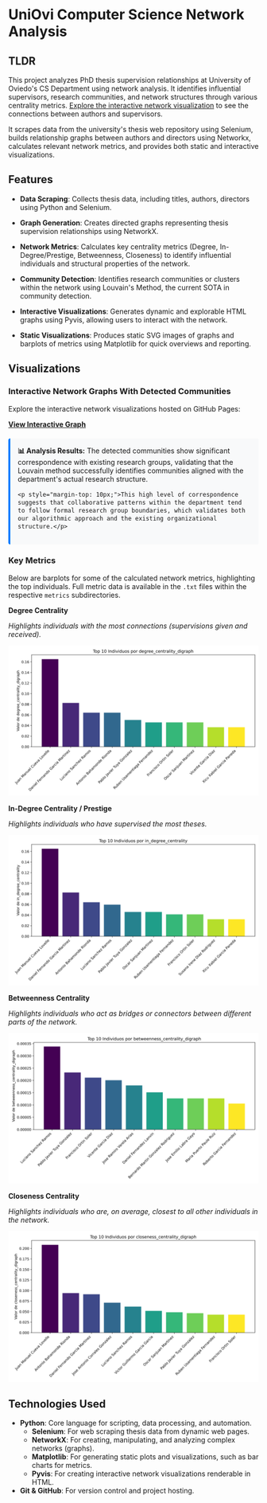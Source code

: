 # UniOvi Computer Science Network Analysis

## TLDR

This project analyzes PhD thesis supervision relationships at University of Oviedo's CS
Department using network analysis. It identifies influential supervisors, research
communities, and network structures through various centrality metrics.
[Explore the interactive network visualization](https://pablomsales.github.io/uniovi-cs-network/)
to see the connections between authors and supervisors.

It scrapes data from the university's thesis web repository using Selenium, builds
relationship graphs between authors and directors using Networkx, calculates relevant
network metrics, and provides both static and interactive visualizations.

## Features

*   **Data Scraping**: Collects thesis data, including titles, authors, directors
                        using Python and Selenium.

*   **Graph Generation**: Creates directed graphs representing thesis supervision
                        relationships using NetworkX.

*   **Network Metrics**: Calculates key centrality metrics (Degree, In-Degree/Prestige,
                        Betweenness, Closeness) to identify influential individuals and
                        structural properties of the network.

*   **Community Detection**: Identifies research communities or clusters within the network
                        using Louvain's Method, the current SOTA in community detection.

*   **Interactive Visualizations**: Generates dynamic and explorable HTML graphs using
                        Pyvis, allowing users to interact with the network.

*   **Static Visualizations**: Produces static SVG images of graphs and barplots of
                        metrics using Matplotlib for quick overviews and reporting.



## Visualizations

### Interactive Network Graphs With Detected Communities

Explore the interactive network visualizations hosted on GitHub Pages:

**[View Interactive Graph](https://pablomsales.github.io/uniovi-cs-network/)**

<div style="background-color: #f8f9fa; border-left: 4px solid #007bff; padding: 15px; margin: 20px 0; border-radius: 4px;">
    <strong>📊 Analysis Results:</strong> The detected communities show significant correspondence with existing research groups, validating that the Louvain method successfully identifies communities aligned with the department's actual research structure.
    
    <p style="margin-top: 10px;">This high level of correspondence suggests that collaborative patterns within the department tend to follow formal research group boundaries, which validates both our algorithmic approach and the existing organizational structure.</p>
</div>



### Key Metrics

Below are barplots for some of the calculated network metrics, highlighting the top
individuals. Full metric data is available in the `.txt` files within the respective
`metrics` subdirectories.

**Degree Centrality**

*Highlights individuals with the most connections (supervisions given and received).*

![Degree Centrality Digraph](outputs/interactive/metrics/degree_centrality_digraph_barplot.svg)

**In-Degree Centrality / Prestige**

*Highlights individuals who have supervised the most theses.*

![In-Degree Centrality](outputs/interactive/metrics/in_degree_centrality_barplot.svg)

**Betweenness Centrality**

*Highlights individuals who act as bridges or connectors between different parts of the network.*

![Betweenness Centrality Digraph](outputs/interactive/metrics/betweenness_centrality_digraph_barplot.svg)

**Closeness Centrality**

*Highlights individuals who are, on average, closest to all other individuals in the network.*

![Closeness Centrality Digraph](outputs/interactive/metrics/closeness_centrality_digraph_barplot.svg)


## Technologies Used

*   **Python**: Core language for scripting, data processing, and automation.
    *   **Selenium**: For web scraping thesis data from dynamic web pages.
    *   **NetworkX**: For creating, manipulating, and analyzing complex networks (graphs).
    *   **Matplotlib**: For generating static plots and visualizations, such as bar charts for metrics.
    *   **Pyvis**: For creating interactive network visualizations renderable in HTML.
*   **Git & GitHub**: For version control and project hosting.